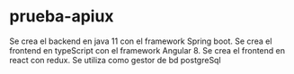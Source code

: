 # prueba-apiux
Se crea el backend en java 11 con el framework Spring boot.
Se crea el frontend en typeScript con el framework Angular 8.
Se crea el frontend en react con redux.
Se utiliza como gestor de bd postgreSql
